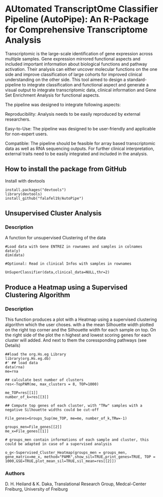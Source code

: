 # AUtomated TranscriptOme Classifier Pipeline (AutoPipe): An R-Package for Comprehensive Transcriptome Analysis


Transcriptomic is the large-scale identification of gene expression across multiple samples.
Gene expression mirrored functional aspects and included important information
about biological functions and pathway activation. Their analysis can either
uncover molecular functions on the one side and improve classification of large
cohorts for improved clinical understanding on the other side. This tool aimed to design a
standard-pipeline to integrate classification and functional aspect and
generate a visual output to integrate transcriptomic data, clinical
information and Gene Set Enrichment Analysis for functional aspects. 

The pipeline was designed to integrate following aspects:

Reproducibility: Analysis needs to be easily reproduced by external researchers.

Easy-to-Use: The pipeline was designed to be user-friendly and applicable for non-expert users.

Compatible: The pipeline should be feasible for array based transcriptomic data as well as RNA sequencing outputs. For further clinical interpretation, external traits need to be easily integrated and included in the analysis.






## How to install the package from GitHub

Install with devtools
```
install.packages("devtools")
library(devtools)
install_github("falafel19/AutoPipe")
```
## Unsupervised Cluster Analysis

### Description

A function for unsupervised Clustering of the data


```
#Load data with Gene ENTREZ in rownames and samples in colnames
data(y)
dim(data)

#Optional: Read in clinical Infos with samples in rownames

UnSuperClassifier(data,clinical_data=NULL,thr=2)

```


## Produce a Heatmap using a Supervised Clustering Algorithm
### Description

This function produces a plot with a Heatmap using a supervised clustering algorithm which the user choses. with a the mean Silhouette width plotted on the right top corner and the Silhouette width for each sample on top. On the right side of the plot the n highest and lowest scoring genes for each cluster will added. And next to them the coressponding pathways (see Details)

```
##load the org.Hs.eg Library
library(org.Hs.eg.db)
#' ## load data
data(rna)
me=rna

## calculate best number of clusters 
res<-TopPAM(me, max_clusters = 8, TOP=1000)

me_TOP=res[[1]]
number_of_k=res[[3]]

## Compute top genes of each cluster, with "TRw" samples with a negative Silhouette widths could be cut-off

File_genes=Groups_Sup(me_TOP, me=me, number_of_k,TRw=-1)

groups_men=File_genes[[2]]
me_x=File_genes[[1]]

# groups_men contain informations of each sample and cluster, this could be adapted in case of a supervised analysis

o_g<-Supervised_Cluster_Heatmap(groups_men = groups_men, gene_matrix=me_x, method="PAMR",show_sil=TRUE,print_genes=TRUE, TOP = 1000,GSE=TRUE,plot_mean_sil=TRUE,sil_mean=res[[2]])
```




### Authors

D. H. Heiland & K. Daka, Translational Research Group, Medcal-Center Freiburg, University of Freiburg


